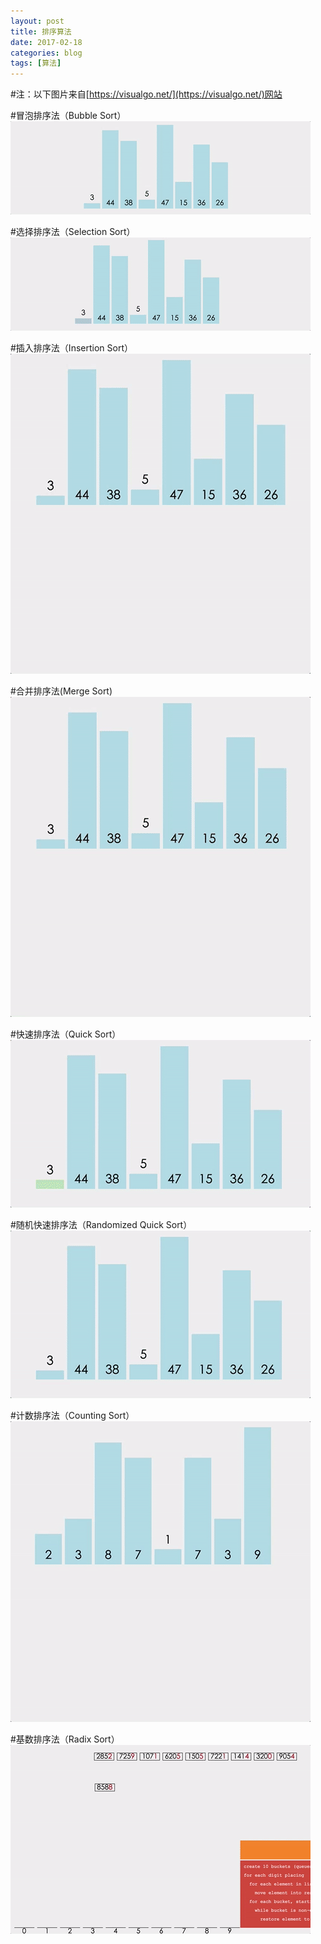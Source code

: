 ```yaml
---
layout: post
title: 排序算法
date: 2017-02-18
categories: blog
tags: [算法]
---
```


#注：以下图片来自[https://visualgo.net/](https://visualgo.net/)网站

#冒泡排序法（Bubble Sort）
![](https://raw.githubusercontent.com/AlbertLZG/AlbertLZG.github.io/master/blog_img/2017-02-18-%E6%8E%92%E5%BA%8F%E7%AE%97%E6%B3%95/Bubble-Sort.gif)

#选择排序法（Selection Sort）
![](https://raw.githubusercontent.com/AlbertLZG/AlbertLZG.github.io/master/blog_img/2017-02-18-%E6%8E%92%E5%BA%8F%E7%AE%97%E6%B3%95/Selection-Sort.gif)

#插入排序法（Insertion Sort）
![](https://raw.githubusercontent.com/AlbertLZG/AlbertLZG.github.io/master/blog_img/2017-02-18-%E6%8E%92%E5%BA%8F%E7%AE%97%E6%B3%95/Insertion-Sort.gif)

#合并排序法(Merge Sort)
![](https://raw.githubusercontent.com/AlbertLZG/AlbertLZG.github.io/master/blog_img/2017-02-18-%E6%8E%92%E5%BA%8F%E7%AE%97%E6%B3%95/Merge-Sort.gif)

#快速排序法（Quick Sort）
![](https://raw.githubusercontent.com/AlbertLZG/AlbertLZG.github.io/master/blog_img/2017-02-18-%E6%8E%92%E5%BA%8F%E7%AE%97%E6%B3%95/Quick-Sort.gif)

#随机快速排序法（Randomized Quick Sort）
![](https://raw.githubusercontent.com/AlbertLZG/AlbertLZG.github.io/master/blog_img/2017-02-18-%E6%8E%92%E5%BA%8F%E7%AE%97%E6%B3%95/Randomized-Quick-Sort.gif)

#计数排序法（Counting Sort）
![](https://raw.githubusercontent.com/AlbertLZG/AlbertLZG.github.io/master/blog_img/2017-02-18-%E6%8E%92%E5%BA%8F%E7%AE%97%E6%B3%95/Counting-Sort.gif)

#基数排序法（Radix Sort）
![](https://raw.githubusercontent.com/AlbertLZG/AlbertLZG.github.io/master/blog_img/2017-02-18-%E6%8E%92%E5%BA%8F%E7%AE%97%E6%B3%95/Radix-Sort.gif)
